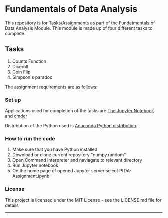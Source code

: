 # Fundamentals of Data Analysis

This repository is for Tasks/Assignments as part of the Fundatmentals of Data Analysis Module. This module is made up of four different tasks to complete.


## Tasks
1. Counts Function
2. Diceroll
3. Coin Flip
4. Simpson's paradox

The assignment requirements are as follows:

### Set up

Applications used for completion of the tasks are [The Jupyter Notebook](https://jupyter.org/) and [cmder](http://cmder.net/)

Distribution of the Python used is [Anaconda Python distribution](https://www.anaconda.com/). 

###  How to run the code

1. Make sure that you have Python installed
2. Download or clone current repository "numpy.random"
3. Open Command Interpreter and naviagate to relevant directory
4. Run Jupyter notebook
5. On the home page of opened Jupyter server select PfDA- Assignment.ipynb


### License

This project is licensed under the MIT License - see the LICENSE.md file for details

***